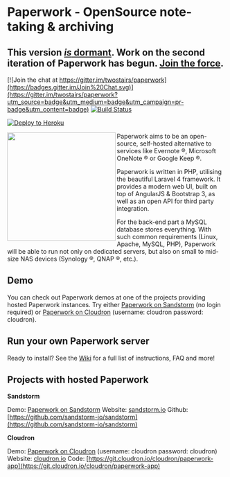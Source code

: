Paperwork - OpenSource note-taking & archiving
==============================================

## This version [*is* dormant](https://github.com/twostairs/paperwork/issues/851). Work on the second iteration of Paperwork has begun. [Join the force](https://github.com/twostairs/paperwork/tree/master).

[![Join the chat at https://gitter.im/twostairs/paperwork](https://badges.gitter.im/Join%20Chat.svg)](https://gitter.im/twostairs/paperwork?utm_source=badge&utm_medium=badge&utm_campaign=pr-badge&utm_content=badge)
[![Build Status](https://travis-ci.org/twostairs/paperwork.svg?branch=1)](https://travis-ci.org/twostairs/paperwork)

[![Deploy to Heroku](https://www.herokucdn.com/deploy/button.png)](https://heroku.com/deploy?template=https://github.com/twostairs/paperwork/tree/deploy-heroku-develop)

<img src="https://raw.githubusercontent.com/twostairs/paperwork/1/paperwork-logo.png" width="250" align="left" />

Paperwork aims to be an open-source, self-hosted alternative to services like Evernote ®, Microsoft OneNote ® or Google Keep ®.

Paperwork is written in PHP, utilising the beautiful Laravel 4 framework. It provides a modern web UI, built on top of AngularJS & Bootstrap 3, as well as an open API for third party integration.

For the back-end part a MySQL database stores everything. With such common requirements (Linux, Apache, MySQL, PHP), Paperwork will be able to run not only on dedicated servers, but also on small to mid-size NAS devices (Synology ®, QNAP ®, etc.).

## Demo

You can check out Paperwork demos at one of the projects providing hosted Paperwork instances. Try either [Paperwork on Sandstorm](https://oasis.sandstorm.io/appdemo/vxe8awcxvtj6yu0vgjpm1tsaeu7x8v8tfp71tyvnm6ykkephu9q0) (no login required) or [Paperwork on Cloudron](https://my-demo.cloudron.me) (username: cloudron password: cloudron).

## Run your own Paperwork server

Ready to install? See the [Wiki](https://github.com/twostairs/paperwork/wiki) for a full list of instructions, FAQ and more!

## Projects with hosted Paperwork

**Sandstorm**

Demo: [Paperwork on Sandstorm](https://oasis.sandstorm.io/appdemo/vxe8awcxvtj6yu0vgjpm1tsaeu7x8v8tfp71tyvnm6ykkephu9q0)
Website: [sandstorm.io](https://sandstorm.io)
Github: [https://github.com/sandstorm-io/sandstorm](https://github.com/sandstorm-io/sandstorm)

**Cloudron**

Demo: [Paperwork on Cloudron](https://my-demo.cloudron.me) (username: cloudron password: cloudron)
Website: [cloudron.io](https://cloudron.io)
Code: [https://git.cloudron.io/cloudron/paperwork-app](https://git.cloudron.io/cloudron/paperwork-app)
